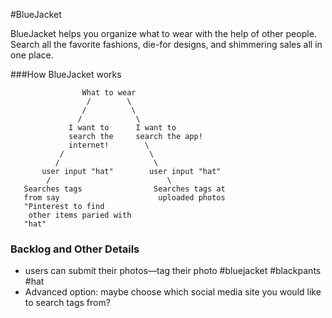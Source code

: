 #BlueJacket

 BlueJacket helps you organize what to wear with the help of other people. Search all the favorite fashions, die-for designs, and shimmering sales all in one place.

###How BlueJacket works

                    What to wear
                     /        \
                    /          \
                   /            \
                 I want to      I want to
                 search the     search the app!
                 internet!        \
               /                   \
              /                     \
           user input "hat"        user input "hat"
            /                          \
       Searches tags                Searches tags at
       from say                      uploaded photos
       "Pinterest to find
        other items paried with
       "hat"

### Backlog and Other Details
 - users can submit their photos—tag their photo #bluejacket #blackpants #hat
 - Advanced option: maybe choose which social media site you would like to search tags from?
